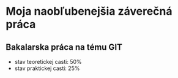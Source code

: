 ﻿# Moja naobľubenejšia záverečná práca
## Bakalarska práca na tému GIT


- stav teoretickej casti: 50%
- stav praktickej casti: 25%